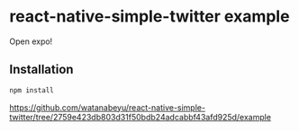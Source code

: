 # react-native-simple-twitter example
Open expo!

## Installation
```bash
npm install
```



https://github.com/watanabeyu/react-native-simple-twitter/tree/2759e423db803d31f50bdb24adcabbf43afd925d/example
